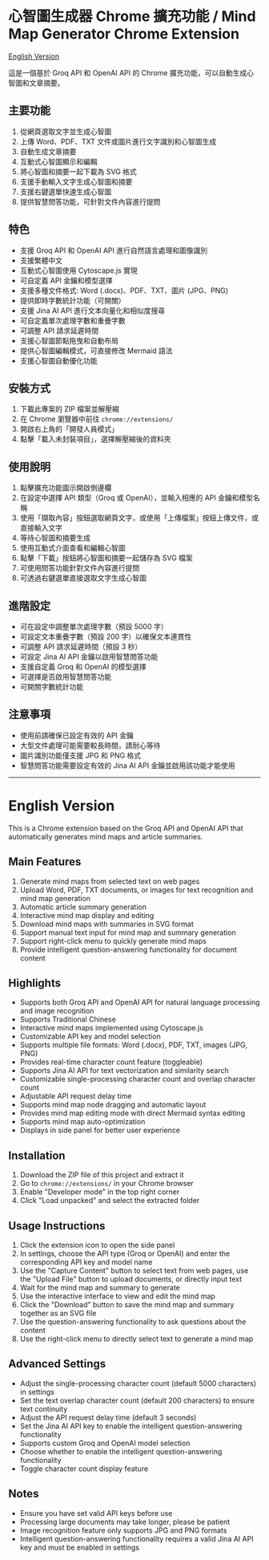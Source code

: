 # 心智圖生成器 Chrome 擴充功能 / Mind Map Generator Chrome Extension

[English Version](#english-version)

這是一個基於 Groq API 和 OpenAI API 的 Chrome 擴充功能，可以自動生成心智圖和文章摘要。

## 主要功能

1. 從網頁選取文字並生成心智圖
2. 上傳 Word、PDF、TXT 文件或圖片進行文字識別和心智圖生成
3. 自動生成文章摘要
4. 互動式心智圖顯示和編輯
5. 將心智圖和摘要一起下載為 SVG 格式
6. 支援手動輸入文字生成心智圖和摘要
7. 支援右鍵選單快速生成心智圖
8. 提供智慧問答功能，可針對文件內容進行提問

## 特色

- 支援 Groq API 和 OpenAI API 進行自然語言處理和圖像識別
- 支援繁體中文
- 互動式心智圖使用 Cytoscape.js 實現
- 可自定義 API 金鑰和模型選擇
- 支援多種文件格式: Word (.docx)、PDF、TXT、圖片 (JPG、PNG)
- 提供即時字數統計功能（可開關）
- 支援 Jina AI API 進行文本向量化和相似度搜尋
- 可自定義單次處理字數和重疊字數
- 可調整 API 請求延遲時間
- 支援心智圖節點拖曳和自動布局
- 提供心智圖編輯模式，可直接修改 Mermaid 語法
- 支援心智圖自動優化功能

## 安裝方式

1. 下載此專案的 ZIP 檔案並解壓縮
2. 在 Chrome 瀏覽器中前往 `chrome://extensions/`
3. 開啟右上角的「開發人員模式」
4. 點擊「載入未封裝項目」，選擇解壓縮後的資料夾

## 使用說明

1. 點擊擴充功能圖示開啟側邊欄
2. 在設定中選擇 API 類型（Groq 或 OpenAI），並輸入相應的 API 金鑰和模型名稱
3. 使用「擷取內容」按鈕選取網頁文字，或使用「上傳檔案」按鈕上傳文件，或直接輸入文字
4. 等待心智圖和摘要生成
5. 使用互動式介面查看和編輯心智圖
6. 點擊「下載」按鈕將心智圖和摘要一起儲存為 SVG 檔案
7. 可使用問答功能針對文件內容進行提問
8. 可透過右鍵選單直接選取文字生成心智圖

## 進階設定

- 可在設定中調整單次處理字數（預設 5000 字）
- 可設定文本重疊字數（預設 200 字）以確保文本連貫性
- 可調整 API 請求延遲時間（預設 3 秒）
- 可設定 Jina AI API 金鑰以啟用智慧問答功能
- 支援自定義 Groq 和 OpenAI 的模型選擇
- 可選擇是否啟用智慧問答功能
- 可開關字數統計功能

## 注意事項

- 使用前請確保已設定有效的 API 金鑰
- 大型文件處理可能需要較長時間，請耐心等待
- 圖片識別功能僅支援 JPG 和 PNG 格式
- 智慧問答功能需要設定有效的 Jina AI API 金鑰並啟用該功能才能使用

---

# English Version

This is a Chrome extension based on the Groq API and OpenAI API that automatically generates mind maps and article summaries.

## Main Features

1. Generate mind maps from selected text on web pages
2. Upload Word, PDF, TXT documents, or images for text recognition and mind map generation
3. Automatic article summary generation
4. Interactive mind map display and editing
5. Download mind maps with summaries in SVG format
6. Support manual text input for mind map and summary generation
7. Support right-click menu to quickly generate mind maps
8. Provide intelligent question-answering functionality for document content

## Highlights

- Supports both Groq API and OpenAI API for natural language processing and image recognition
- Supports Traditional Chinese
- Interactive mind maps implemented using Cytoscape.js
- Customizable API key and model selection
- Supports multiple file formats: Word (.docx), PDF, TXT, images (JPG, PNG)
- Provides real-time character count feature (toggleable)
- Supports Jina AI API for text vectorization and similarity search
- Customizable single-processing character count and overlap character count
- Adjustable API request delay time
- Supports mind map node dragging and automatic layout
- Provides mind map editing mode with direct Mermaid syntax editing
- Supports mind map auto-optimization
- Displays in side panel for better user experience

## Installation

1. Download the ZIP file of this project and extract it
2. Go to `chrome://extensions/` in your Chrome browser
3. Enable "Developer mode" in the top right corner
4. Click "Load unpacked" and select the extracted folder

## Usage Instructions

1. Click the extension icon to open the side panel
2. In settings, choose the API type (Groq or OpenAI) and enter the corresponding API key and model name
3. Use the "Capture Content" button to select text from web pages, use the "Upload File" button to upload documents, or directly input text
4. Wait for the mind map and summary to generate
5. Use the interactive interface to view and edit the mind map
6. Click the "Download" button to save the mind map and summary together as an SVG file
7. Use the question-answering functionality to ask questions about the content
8. Use the right-click menu to directly select text to generate a mind map

## Advanced Settings

- Adjust the single-processing character count (default 5000 characters) in settings
- Set the text overlap character count (default 200 characters) to ensure text continuity
- Adjust the API request delay time (default 3 seconds)
- Set the Jina AI API key to enable the intelligent question-answering functionality
- Supports custom Groq and OpenAI model selection
- Choose whether to enable the intelligent question-answering functionality
- Toggle character count display feature

## Notes

- Ensure you have set valid API keys before use
- Processing large documents may take longer, please be patient
- Image recognition feature only supports JPG and PNG formats
- Intelligent question-answering functionality requires a valid Jina AI API key and must be enabled in settings
